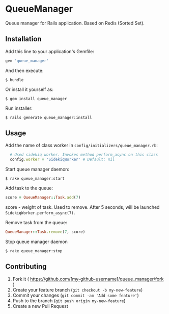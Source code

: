 # QueueManager

Queue manager for Rails application. Based on Redis (Sorted Set).

## Installation

Add this line to your application's Gemfile:

```ruby
gem 'queue_manager'
```

And then execute:

    $ bundle

Or install it yourself as:

    $ gem install queue_manager

Run installer:

    $ rails generate queue_manager:install

## Usage

Add the name of class worker in `config/initializers/queue_manager.rb`:

```ruby
  # Used sidekiq worker. Invokes method perform_async on this class
  config.worker = 'SidekiqWorker' # Default: nil
```

Start queue manager daemon:

    $ rake queue_manager:start

Add task to the queue:

```ruby
score = QueueManager::Task.add(7)
```

score - weight of task. Used to remove.
After 5 seconds, will be launched `SidekiqWorker.perform_async(7)`.

Remove task from the queue:

```ruby
QueueManager::Task.remove(7, score)
```

Stop queue manager daemon

    $ rake queue_manager:stop


## Contributing

1. Fork it ( https://github.com/[my-github-username]/queue_manager/fork )
2. Create your feature branch (`git checkout -b my-new-feature`)
3. Commit your changes (`git commit -am 'Add some feature'`)
4. Push to the branch (`git push origin my-new-feature`)
5. Create a new Pull Request
